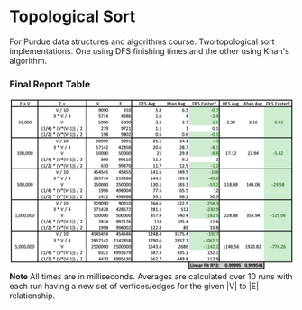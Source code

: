 # Topological Sort
For Purdue data structures and algorithms course. Two topological sort implementations. One using DFS finishing times and the other using Khan's algorithm.

### Final Report Table
![alt text](table.png)
**Note** All times are in milliseconds. Averages are calculated over 10 runs with each run having a new set of vertices/edges for the given |V| to |E| relationship.